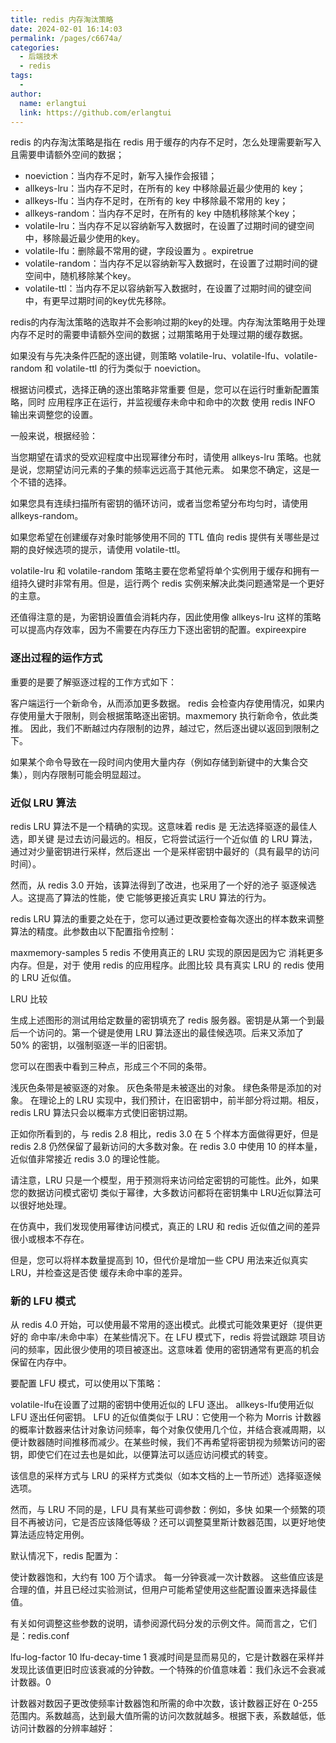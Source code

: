 ```yaml
---
title: redis 内存淘汰策略
date: 2024-02-01 16:14:03
permalink: /pages/c6674a/
categories:
  - 后端技术
  - redis
tags:
  - 
author: 
  name: erlangtui
  link: https://github.com/erlangtui
---
```


redis 的内存淘汰策略是指在 redis 用于缓存的内存不足时，怎么处理需要新写入且需要申请额外空间的数据；

* noeviction：当内存不足时，新写入操作会报错；
* allkeys-lru：当内存不足时，在所有的 key 中移除最近最少使用的 key；
* allkeys-lfu：当内存不足时，在所有的 key 中移除最不常用的 key；
* allkeys-random：当内存不足时，在所有的 key 中随机移除某个key；
* volatile-lru：当内存不足以容纳新写入数据时，在设置了过期时间的键空间中，移除最近最少使用的key。
* volatile-lfu：删除最不常用的键，字段设置为 。expiretrue
* volatile-random：当内存不足以容纳新写入数据时，在设置了过期时间的键空间中，随机移除某个key。
* volatile-ttl：当内存不足以容纳新写入数据时，在设置了过期时间的键空间中，有更早过期时间的key优先移除。

redis的内存淘汰策略的选取并不会影响过期的key的处理。内存淘汰策略用于处理内存不足时的需要申请额外空间的数据；过期策略用于处理过期的缓存数据。


如果没有与先决条件匹配的逐出键，则策略 volatile-lru、volatile-lfu、volatile-random 和 volatile-ttl 的行为类似于 noeviction。

根据访问模式，选择正确的逐出策略非常重要 但是，您可以在运行时重新配置策略，同时 应用程序正在运行，并监视缓存未命中和命中的次数 使用 redis INFO 输出来调整您的设置。

一般来说，根据经验：

当您期望在请求的受欢迎程度中出现幂律分布时，请使用 allkeys-lru 策略。也就是说，您期望访问元素的子集的频率远远高于其他元素。 如果您不确定，这是一个不错的选择。

如果您具有连续扫描所有密钥的循环访问，或者当您希望分布均匀时，请使用 allkeys-random。

如果您希望在创建缓存对象时能够使用不同的 TTL 值向 redis 提供有关哪些是过期的良好候选项的提示，请使用 volatile-ttl。

volatile-lru 和 volatile-random 策略主要在您希望将单个实例用于缓存和拥有一组持久键时非常有用。但是，运行两个 redis 实例来解决此类问题通常是一个更好的主意。

还值得注意的是，为密钥设置值会消耗内存，因此使用像 allkeys-lru 这样的策略可以提高内存效率，因为不需要在内存压力下逐出密钥的配置。expireexpire

### 逐出过程的运作方式
重要的是要了解驱逐过程的工作方式如下：

客户端运行一个新命令，从而添加更多数据。
redis 会检查内存使用情况，如果内存使用量大于限制，则会根据策略逐出密钥。maxmemory
执行新命令，依此类推。
因此，我们不断越过内存限制的边界，越过它，然后逐出键以返回到限制之下。

如果某个命令导致在一段时间内使用大量内存（例如存储到新键中的大集合交集），则内存限制可能会明显超过。

### 近似 LRU 算法
redis LRU 算法不是一个精确的实现。这意味着 redis 是 无法选择驱逐的最佳人选，即关键 是过去访问最远的。相反，它将尝试运行一个近似值 的 LRU 算法，通过对少量密钥进行采样，然后逐出 一个是采样密钥中最好的（具有最早的访问时间）。

然而，从 redis 3.0 开始，该算法得到了改进，也采用了一个好的池子 驱逐候选人。这提高了算法的性能，使 它能够更接近真实 LRU 算法的行为。

redis LRU 算法的重要之处在于，您可以通过更改要检查每次逐出的样本数来调整算法的精度。此参数由以下配置指令控制：

maxmemory-samples 5
redis 不使用真正的 LRU 实现的原因是因为它 消耗更多内存。但是，对于 使用 redis 的应用程序。此图比较 具有真实 LRU 的 redis 使用的 LRU 近似值。

LRU 比较

生成上述图形的测试用给定数量的密钥填充了 redis 服务器。密钥是从第一个到最后一个访问的。第一个键是使用 LRU 算法逐出的最佳候选项。后来又添加了 50% 的密钥，以强制驱逐一半的旧密钥。

您可以在图表中看到三种点，形成三个不同的条带。

浅灰色条带是被驱逐的对象。
灰色条带是未被逐出的对象。
绿色条带是添加的对象。
在理论上的 LRU 实现中，我们预计，在旧密钥中，前半部分将过期。相反，redis LRU 算法只会以概率方式使旧密钥过期。

正如你所看到的，与 redis 2.8 相比，redis 3.0 在 5 个样本方面做得更好，但是 redis 2.8 仍然保留了最新访问的大多数对象。在 redis 3.0 中使用 10 的样本量，近似值非常接近 redis 3.0 的理论性能。

请注意，LRU 只是一个模型，用于预测将来访问给定密钥的可能性。此外，如果您的数据访问模式密切 类似于幂律，大多数访问都将在密钥集中 LRU近似算法可以很好地处理。

在仿真中，我们发现使用幂律访问模式，真正的 LRU 和 redis 近似值之间的差异很小或根本不存在。

但是，您可以将样本数量提高到 10，但代价是增加一些 CPU 用法来近似真实 LRU，并检查这是否使 缓存未命中率的差异。



### 新的 LFU 模式
从 redis 4.0 开始，可以使用最不常用的逐出模式。此模式可能效果更好（提供更好的 命中率/未命中率）在某些情况下。在 LFU 模式下，redis 将尝试跟踪 项目访问的频率，因此很少使用的项目被逐出。这意味着 使用的密钥通常有更高的机会保留在内存中。

要配置 LFU 模式，可以使用以下策略：

volatile-lfu在设置了过期的密钥中使用近似的 LFU 逐出。
allkeys-lfu使用近似 LFU 逐出任何密钥。
LFU 的近似值类似于 LRU：它使用一个称为 Morris 计数器的概率计数器来估计对象访问频率，每个对象仅使用几个位，并结合衰减周期，以便计数器随时间推移而减少。在某些时候，我们不再希望将密钥视为频繁访问的密钥，即使它们在过去也是如此，以便算法可以适应访问模式的转变。

该信息的采样方式与 LRU 的采样方式类似（如本文档的上一节所述）选择驱逐候选项。

然而，与 LRU 不同的是，LFU 具有某些可调参数：例如，多快 如果一个频繁的项目不再被访问，它是否应该降低等级？还可以调整莫里斯计数器范围，以更好地使算法适应特定用例。

默认情况下，redis 配置为：

使计数器饱和，大约有 100 万个请求。
每一分钟衰减一次计数器。
这些值应该是合理的值，并且已经过实验测试，但用户可能希望使用这些配置设置来选择最佳值。

有关如何调整这些参数的说明，请参阅源代码分发的示例文件。简而言之，它们是：redis.conf

lfu-log-factor 10
lfu-decay-time 1
衰减时间是显而易见的，它是计数器在采样并发现比该值更旧时应该衰减的分钟数。一个特殊的价值意味着：我们永远不会衰减计数器。0

计数器对数因子更改使频率计数器饱和所需的命中次数，该计数器正好在 0-255 范围内。系数越高，达到最大值所需的访问次数就越多。根据下表，系数越低，低访问计数器的分辨率越好：


